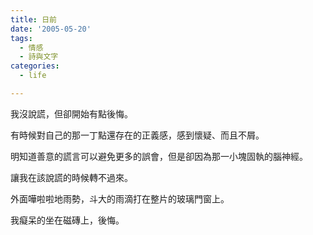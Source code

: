 ```yaml
---
title: 日前
date: '2005-05-20'
tags:
  - 情感
  - 詩與文字
categories:
  - life

---
```

我沒說謊，但卻開始有點後悔。  
  
有時候對自己的那一丁點還存在的正義感，感到懷疑、而且不屑。  
  
明知道善意的謊言可以避免更多的誤會，但是卻因為那一小塊固執的腦神經。  
  
讓我在該說謊的時候轉不過來。  
  
  
外面嘩啦啦地雨勢，斗大的雨滴打在整片的玻璃門窗上。  
  
我癡呆的坐在磁磚上，後悔。